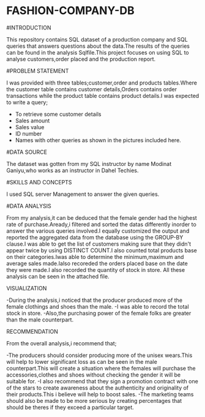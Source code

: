 # FASHION-COMPANY-DB

#INTRODUCTION

This repository contains SQL dataset of a production company and SQL queries that answers questions about the data.The results of the queries can be found in the analysis Sqlfile.This project focuses on using SQL to analyse customers,order placed and the production report.

#PROBLEM STATEMENT

I was  provided with three tables;customer,order and products tables.Where the customer table contains customer details,Orders contains order transactions while the product table contains product details.I was expected to write a query;

- To retrieve some customer details
- Sales amount
- Sales value
- ID number 
- Names with other queries as shown in the pictures included here.

#DATA SOURCE

The dataset was gotten from my SQL instructor by name Modinat Ganiyu,who works as an instructor in Dahel Techies.

#SKILLS AND CONCEPTS

I used SQL server Management to answer the given queries.

#DATA ANALYSIS

From my analysis,it can be deduced that the female gender had the highest rate of purchase.Aready,i filtered and sorted the datas differently inorder to answer the various queries involved.I equally customized the output and reported the aggregated data from the database using the GROUP-BY clause.I was able to get the list of customers making sure that they didn't appear twice by using DISTINCT COUNT.I also counted total products base on their categories.Iwas able to determine the minimum,maximum and average sales made.Ialso recoreded the orders placed base on the date they were made.I also recorded the quantity of stock in store.
All these analysis can be seen in the attached file.

VISUALIZATION

-During the analysis,i noticed that the producer produced more of the female clothings and shoes than the male.
-I was able to record the total stock in store.
-Also,the purchasing power of the female folks are greater than the male counterpart.

RECOMMENDATION

From the overall analysis,i recommend that;

-The producers should consider producing more of the unisex wears.This will help to lower significant loss as can be seen in the male counterpart.This will create a situation where the females will purchase the accessories,clothes and shoes without checking the gender it will be suitable for.
-I also recommend that they sign a promotion contract with one of the stars to create awareness about the authenticity and originality of their products.This i believe will help to boost sales.
-The marketing teams should also be made to be more serious by creating percentages that should be theres if they exceed a particular target.









